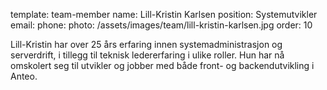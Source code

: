 template: team-member
name: Lill-Kristin Karlsen
position: Systemutvikler
email: 
phone: 
photo: /assets/images/team/lill-kristin-karlsen.jpg
order: 10

Lill-Kristin har over 25 års erfaring innen systemadministrasjon og serverdrift, i tillegg til teknisk ledererfaring i ulike roller. Hun har nå omskolert seg til utvikler og jobber med både front- og backendutvikling i Anteo.